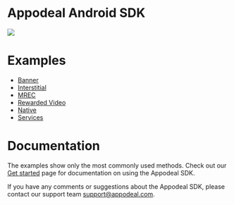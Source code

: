 # Appodeal Android SDK

[![](https://img.shields.io/badge/SDK%20version-%203.1.3-brightgreen)](https://wiki.appodeal.com/en/android/get-started)

# Examples

* [Banner](https://github.com/appodeal/appodeal-android-sdk/tree/master/banner)
* [Interstitial](https://github.com/appodeal/appodeal-android-sdk/tree/master/interstitial)
* [MREC](https://github.com/appodeal/appodeal-android-sdk/tree/master/mrec)
* [Rewarded Video](https://github.com/appodeal/appodeal-android-sdk/tree/master/rewarded)
* [Native](https://github.com/appodeal/appodeal-android-sdk/tree/master/native)
* [Services](https://github.com/appodeal/appodeal-android-sdk/tree/master/analytics)

# Documentation

The examples show only the most commonly used methods.  Check out our [Get started](https://wiki.appodeal.com/en/android/get-started) page for documentation on using the Appodeal SDK.

If you have any comments or suggestions about the Appodeal SDK, please contact our support team support@appodeal.com.